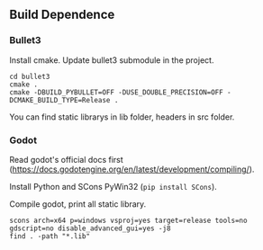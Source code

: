 ## Build Dependence

### Bullet3

Install cmake.
Update bullet3 submodule in the project.

```
cd bullet3
cmake .
cmake -DBUILD_PYBULLET=OFF -DUSE_DOUBLE_PRECISION=OFF -DCMAKE_BUILD_TYPE=Release .
```

You can find static librarys in lib folder, headers in src folder.

### Godot

Read godot's official docs first (https://docs.godotengine.org/en/latest/development/compiling/).

Install Python and SCons PyWin32 (`pip install SCons`).

Compile godot, print all static library.

```
scons arch=x64 p=windows vsproj=yes target=release tools=no gdscript=no disable_advanced_gui=yes -j8
find . -path "*.lib"
```
